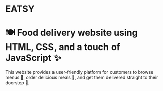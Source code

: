 # EATSY
# 🍽️ Food delivery website using HTML, CSS, and a touch of JavaScript ✨
This website provides a user-friendly platform for customers to browse menus 🍔, order delicious meals 🍜, and get them delivered straight to their doorstep 🛵.
